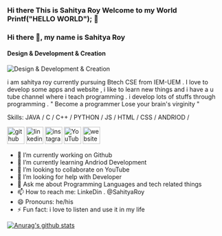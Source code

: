 ### Hi there This is Sahitya Roy Welcome to my World Printf("HELLO WORLD"); 👋
### Hi there 👋, my name is Sahitya Roy
#### Design & Development & Creation 
![Design & Development & Creation ](https://media-exp1.licdn.com/dms/image/C5616AQGeCBMJPnlzjg/profile-displaybackgroundimage-shrink_350_1400/0/1610614425912?e=1616630400&v=beta&t=Cplq-8KKsoANyIobURJriy9O1OjHE82WSji4Y2sZTIE)

i am sahitya roy currently pursuing Btech CSE from IEM-UEM . I love to develop some apps and website , i like to learn new things and i have a u tube channel where i teach programming . i develop lots of stuffs through programming . 
" Become a programmer Lose your brain's virginity "

Skills: JAVA / C / C++ / PYTHON / JS / HTML / CSS / ANDRIOD /



[<img src='https://cdn.jsdelivr.net/npm/simple-icons@3.0.1/icons/github.svg' alt='github' height='40'>](https://github.com/SahityaRoy)  [<img src='https://cdn.jsdelivr.net/npm/simple-icons@3.0.1/icons/linkedin.svg' alt='linkedin' height='40'>](https://www.linkedin.com/in/SahityaRoy/)  [<img src='https://cdn.jsdelivr.net/npm/simple-icons@3.0.1/icons/instagram.svg' alt='instagram' height='40'>](https://www.instagram.com/sahitya_roy_/)  [<img src='https://cdn.jsdelivr.net/npm/simple-icons@3.0.1/icons/youtube.svg' alt='YouTube' height='40'>](https://www.youtube.com/channel/SahityaRoyCreation)  [<img src='https://cdn.jsdelivr.net/npm/simple-icons@3.0.1/icons/icloud.svg' alt='website' height='40'>](youtube.com/SahityaRoyCreation)  



- 🔭 I’m currently working on Github
- 🌱 I’m currently learning Andriod Development
- 👯 I’m looking to collaborate on YouTube
- 🤔 I’m looking for help with Developer
- 💬 Ask me about Programming Languages and tech related things 
- 📫 How to reach me: LinkeDin . @SahityaRoy
- 😄 Pronouns: he/his
- ⚡ Fun fact: i love to listen and use it in my life



[![Anurag's github stats](https://github-readme-stats.vercel.app/api?username=SahityaRoy)](https://github.com/anuraghazra/github-readme-stats)
